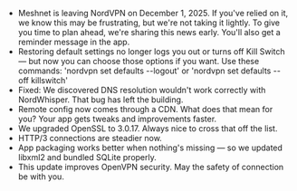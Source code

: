 * Meshnet is leaving NordVPN on December 1, 2025. If you've relied on it, we know this may be frustrating, but we're not taking it lightly. To give you time to plan ahead, we're sharing this news early. You'll also get a reminder message in the app.
* Restoring default settings no longer logs you out or turns off Kill Switch — but now you can choose those options if you want. Use these commands: 'nordvpn set defaults --logout' or 'nordvpn set defaults --off killswitch'
* Fixed: We discovered DNS resolution wouldn't work correctly with NordWhisper. That bug has left the building.
* Remote config now comes through a CDN. What does that mean for you? Your app gets tweaks and improvements faster.
* We upgraded OpenSSL to 3.0.17. Always nice to cross that off the list.
* HTTP/3 connections are steadier now.
* App packaging works better when nothing's missing — so we updated libxml2 and bundled SQLite properly.
* This update improves OpenVPN security. May the safety of connection be with you.
